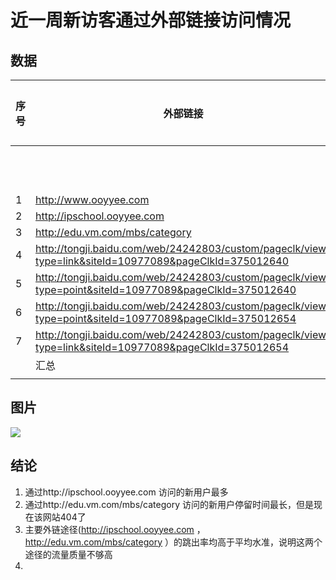 # 近一周新访客通过外部链接访问情况


## 数据


| 序号  | 外部链接                                                                                                      | 网站数据 |     |      | 流量质量    |         |
| --- | --------------------------------------------------------------------------------------------------------- | ---- | --- | ---- | ------- | ------- |
|     |                                                                                                           | PV   | UV  | IP地址 | 跳出率     | 平均访问时长  |
| 1   | http://www.ooyyee.com                                                                                     | 83   | 5   | 5    | 25%     | 0:03:02 |
| 2   | http://ipschool.ooyyee.com                                                                                | 19   | 4   | 4    | 66.67%  | 0:05:56 |
| 3   | http://edu.vm.com/mbs/category                                                                            | 6    | 1   | 2    | 66.67%  | 0:12:47 |
| 4   | http://tongji.baidu.com/web/24242803/custom/pageclk/view?type=link&siteId=10977089&pageClkId=375012640    | 5    | 1   | 2    | 33.33%  | 0:00:40 |
| 5   | http://tongji.baidu.com/web/24242803/custom/pageclk/view?type=point&siteId=10977089&pageClkId=375012640   | 2    | 1   | 1    | 100%    | 0:00:08 |
| 6   | http://tongji.baidu.com/web/24242803/custom/pageclk/view?type=point&siteId=10977089&pageClkId=375012654   | 1    | 1   | 1    | 100%    | 0:00:21 |
| 7   | http://tongji.baidu.com/web/24242803/custom/pageclk/view?type=link&siteId=10977089&pageClkId=375012654    | 1    | 1   | 1    | 0%      | 0:00:00 |
|     | 汇总                                                                                                        | 117  | 14  | 16   | 50%     | 0:04:09 |
|     |                                                                                                           |      |     |      |         |         |


## 图片


![](http://ww1.sinaimg.cn/mw690/006oEUd7ly1fhv2t66fnqj30vd07kq3f.jpg)


## 结论


1. 通过http://ipschool.ooyyee.com 访问的新用户最多
2. 通过http://edu.vm.com/mbs/category 访问的新用户停留时间最长，但是现在该网站404了
3. 主要外链途径(http://ipschool.ooyyee.com ，http://edu.vm.com/mbs/category ）的跳出率均高于平均水准，说明这两个途径的流量质量不够高
4. 
